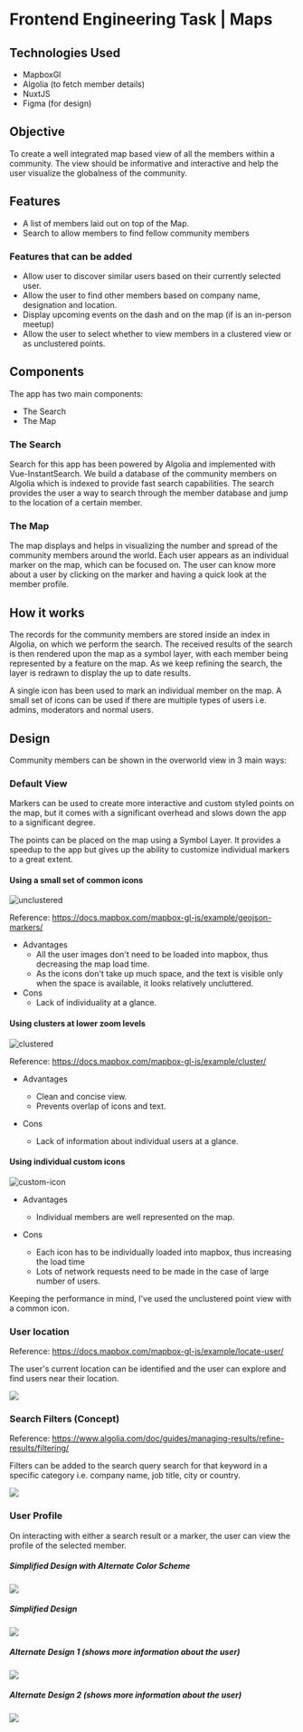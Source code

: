 # Frontend Engineering Task | Maps

## Technologies Used

- MapboxGl
- Algolia (to fetch member details)
- NuxtJS
- Figma (for design)

## Objective

To create a well integrated map based view of all the members within a community. The view should be informative and interactive and help the user visualize the globalness of the community.

## Features

- A list of members laid out on top of the Map.
- Search to allow members to find fellow community members

### Features that can be added

- Allow user to discover similar users based on their currently selected user.
- Allow the user to find other members based on company name, designation and location.
- Display upcoming events on the dash and on the map (if is an in-person meetup)
- Allow the user to select whether to view members in a clustered view or as unclustered points.

## Components

The app has two main components:

- The Search
- The Map

### The Search

Search for this app has been powered by Algolia and implemented with Vue-InstantSearch. We build a database of the community members on Algolia which is indexed to provide fast search capabilities. The search provides the user a way to search through the member database and jump to the location of a certain member.

### The Map

The map displays and helps in visualizing the number and spread of the community members around the world. Each user appears as an individual marker on the map, which can be focused on. The user can know more about a user by clicking on the marker and having a quick look at the member profile.

## How it works

The records for the community members are stored inside an index in Algolia, on which we perform the search. The received results of the search is then rendered upon the map as a symbol layer, with each member being represented by a feature on the map. As we keep refining the search, the layer is redrawn to display the up to date results.

A single icon has been used to mark an individual member on the map. A small set of icons can be used if there are multiple types of users i.e. admins, moderators and normal users.

## Design

Community members can be shown in the overworld view in 3 main ways:

### Default View

Markers can be used to create more interactive and custom styled points on the map, but it comes with a significant overhead and slows down the app to a significant degree.

The points can be placed on the map using a Symbol Layer. It provides a speedup to the app but gives up the ability to customize individual markers to a great extent.

#### Using a small set of common icons

![unclustered](/designs/unclustered.png)

Reference: https://docs.mapbox.com/mapbox-gl-js/example/geojson-markers/

- Advantages
  - All the user images don't need to be loaded into mapbox, thus decreasing the map load time.
  - As the icons don't take up much space, and the text is visible only when the space is available, it looks relatively uncluttered.
- Cons
  - Lack of individuality at a glance.

#### Using clusters at lower zoom levels

![clustered](/designs/clustered.png)

Reference: https://docs.mapbox.com/mapbox-gl-js/example/cluster/

- Advantages

  - Clean and concise view.
  - Prevents overlap of icons and text.

- Cons
  - Lack of information about individual users at a glance.

#### Using individual custom icons

![custom-icon](/designs/custom-icons.png)

- Advantages

  - Individual members are well represented on the map.

- Cons
  - Each icon has to be individually loaded into mapbox, thus increasing the load time
  - Lots of network requests need to be made in the case of large number of users.

Keeping the performance in mind, I've used the unclustered point view with a common icon.

### User location

Reference: https://docs.mapbox.com/mapbox-gl-js/example/locate-user/

The user's current location can be identified and the user can explore and find users near their location.

![](/designs/user-location.png)

### Search Filters (Concept)

Reference: https://www.algolia.com/doc/guides/managing-results/refine-results/filtering/

Filters can be added to the search query search for that keyword in a specific category i.e. company name, job title, city or country.

![](/designs/search-filters.png)

### User Profile

On interacting with either a search result or a marker, the user can view the profile of the selected member.

##### Simplified Design with Alternate Color Scheme

![](/designs/profile-1-alt.png)

##### Simplified Design

![](/designs/profile-1.png)

##### Alternate Design 1 (shows more information about the user)

![](/designs/profile-2.png)

##### Alternate Design 2 (shows more information about the user)

![](/designs/profile-3.png)
